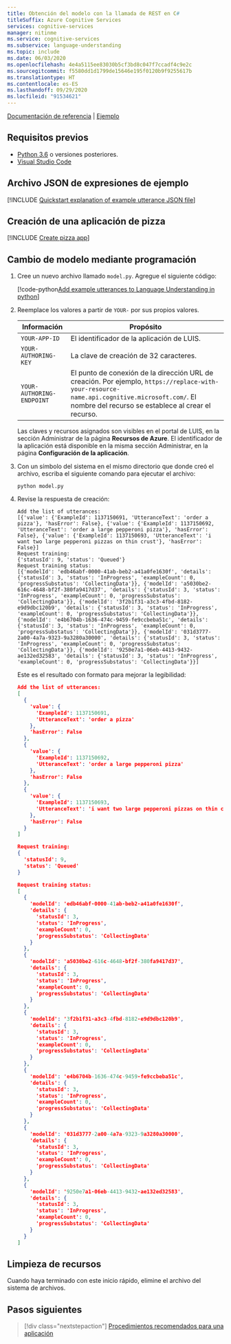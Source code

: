 ```yaml
---
title: Obtención del modelo con la llamada de REST en C#
titleSuffix: Azure Cognitive Services
services: cognitive-services
manager: nitinme
ms.service: cognitive-services
ms.subservice: language-understanding
ms.topic: include
ms.date: 06/03/2020
ms.openlocfilehash: 4e4a5115ee83030b5cf3bd8c047f7ccadf4c9e2c
ms.sourcegitcommit: f5580dd1d1799de15646e195f0120b9f9255617b
ms.translationtype: HT
ms.contentlocale: es-ES
ms.lasthandoff: 09/29/2020
ms.locfileid: "91534621"
---
```

[Documentación de referencia](https://westeurope.dev.cognitive.microsoft.com/docs/services/luis-programmatic-apis-v3-0-preview/operations/5890b47c39e2bb052c5b9c45) | [Ejemplo](https://github.com/Azure-Samples/cognitive-services-quickstart-code/blob/master/python/LUIS/python-model-with-rest/model.py)

## <a name="prerequisites"></a>Requisitos previos

* [Python 3.6](https://www.python.org/downloads/) o versiones posteriores.
* [Visual Studio Code](https://code.visualstudio.com/)

## <a name="example-utterances-json-file"></a>Archivo JSON de expresiones de ejemplo

[!INCLUDE [Quickstart explanation of example utterance JSON file](get-started-get-model-json-example-utterances.md)]

## <a name="create-pizza-app"></a>Creación de una aplicación de pizza

[!INCLUDE [Create pizza app](get-started-get-model-create-pizza-app.md)]

## <a name="change-model-programmatically"></a>Cambio de modelo mediante programación

1. Cree un nuevo archivo llamado `model.py`. Agregue el siguiente código:

    [!code-python[Add example utterances to Language Understanding in python](~/cognitive-services-quickstart-code/python/LUIS/python-model-with-rest/model.py)]

1. Reemplace los valores a partir de `YOUR-` por sus propios valores.

    |Información|Propósito|
    |--|--|
    |`YOUR-APP-ID`| El identificador de la aplicación de LUIS. |
    |`YOUR-AUTHORING-KEY`|La clave de creación de 32 caracteres.|
    |`YOUR-AUTHORING-ENDPOINT`| El punto de conexión de la dirección URL de creación. Por ejemplo, `https://replace-with-your-resource-name.api.cognitive.microsoft.com/`. El nombre del recurso se establece al crear el recurso.|

    Las claves y recursos asignados son visibles en el portal de LUIS, en la sección Administrar de la página **Recursos de Azure**. El identificador de la aplicación está disponible en la misma sección Administrar, en la página **Configuración de la aplicación**.

1. Con un símbolo del sistema en el mismo directorio que donde creó el archivo, escriba el siguiente comando para ejecutar el archivo:

    ```console
    python model.py
    ```

1. Revise la respuesta de creación:

    ```console
    Add the list of utterances:
    [{'value': {'ExampleId': 1137150691, 'UtteranceText': 'order a pizza'}, 'hasError': False}, {'value': {'ExampleId': 1137150692, 'UtteranceText': 'order a large pepperoni pizza'}, 'hasError': False}, {'value': {'ExampleId': 1137150693, 'UtteranceText': 'i want two large pepperoni pizzas on thin crust'}, 'hasError': False}]
    Request training:
    {'statusId': 9, 'status': 'Queued'}
    Request training status:
    [{'modelId': 'edb46abf-0000-41ab-beb2-a41a0fe1630f', 'details': {'statusId': 3, 'status': 'InProgress', 'exampleCount': 0, 'progressSubstatus': 'CollectingData'}}, {'modelId': 'a5030be2-616c-4648-bf2f-380fa9417d37', 'details': {'statusId': 3, 'status': 'InProgress', 'exampleCount': 0, 'progressSubstatus': 'CollectingData'}}, {'modelId': '3f2b1f31-a3c3-4fbd-8182-e9d9dbc120b9', 'details': {'statusId': 3, 'status': 'InProgress', 'exampleCount': 0, 'progressSubstatus': 'CollectingData'}}, {'modelId': 'e4b6704b-1636-474c-9459-fe9ccbeba51c', 'details': {'statusId': 3, 'status': 'InProgress', 'exampleCount': 0, 'progressSubstatus': 'CollectingData'}}, {'modelId': '031d3777-2a00-4a7a-9323-9a3280a30000', 'details': {'statusId': 3, 'status': 'InProgress', 'exampleCount': 0, 'progressSubstatus': 'CollectingData'}}, {'modelId': '9250e7a1-06eb-4413-9432-ae132ed32583', 'details': {'statusId': 3, 'status': 'InProgress', 'exampleCount': 0, 'progressSubstatus': 'CollectingData'}}]
    ```

    Este es el resultado con formato para mejorar la legibilidad:

    ```json
    Add the list of utterances:
    [
      {
        'value': {
          'ExampleId': 1137150691,
          'UtteranceText': 'order a pizza'
        },
        'hasError': False
      },
      {
        'value': {
          'ExampleId': 1137150692,
          'UtteranceText': 'order a large pepperoni pizza'
        },
        'hasError': False
      },
      {
        'value': {
          'ExampleId': 1137150693,
          'UtteranceText': 'i want two large pepperoni pizzas on thin crust'
        },
        'hasError': False
      }
    ]

    Request training:
    {
      'statusId': 9,
      'status': 'Queued'
    }

    Request training status:
    [
      {
        'modelId': 'edb46abf-0000-41ab-beb2-a41a0fe1630f',
        'details': {
          'statusId': 3,
          'status': 'InProgress',
          'exampleCount': 0,
          'progressSubstatus': 'CollectingData'
        }
      },
      {
        'modelId': 'a5030be2-616c-4648-bf2f-380fa9417d37',
        'details': {
          'statusId': 3,
          'status': 'InProgress',
          'exampleCount': 0,
          'progressSubstatus': 'CollectingData'
        }
      },
      {
        'modelId': '3f2b1f31-a3c3-4fbd-8182-e9d9dbc120b9',
        'details': {
          'statusId': 3,
          'status': 'InProgress',
          'exampleCount': 0,
          'progressSubstatus': 'CollectingData'
        }
      },
      {
        'modelId': 'e4b6704b-1636-474c-9459-fe9ccbeba51c',
        'details': {
          'statusId': 3,
          'status': 'InProgress',
          'exampleCount': 0,
          'progressSubstatus': 'CollectingData'
        }
      },
      {
        'modelId': '031d3777-2a00-4a7a-9323-9a3280a30000',
        'details': {
          'statusId': 3,
          'status': 'InProgress',
          'exampleCount': 0,
          'progressSubstatus': 'CollectingData'
        }
      },
      {
        'modelId': '9250e7a1-06eb-4413-9432-ae132ed32583',
        'details': {
          'statusId': 3,
          'status': 'InProgress',
          'exampleCount': 0,
          'progressSubstatus': 'CollectingData'
        }
      }
    ]
    ```

## <a name="clean-up-resources"></a>Limpieza de recursos

Cuando haya terminado con este inicio rápido, elimine el archivo del sistema de archivos.

## <a name="next-steps"></a>Pasos siguientes

> [!div class="nextstepaction"]
> [Procedimientos recomendados para una aplicación](../luis-concept-best-practices.md)
